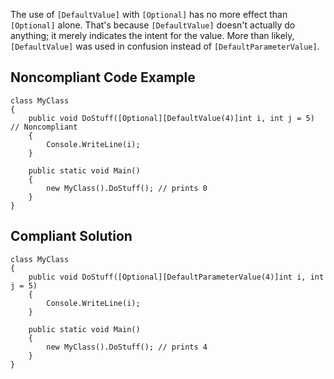 
The use of `[DefaultValue]` with `[Optional]` has no more effect than `[Optional]` alone. That's because `[DefaultValue]` doesn't actually do anything; it merely indicates the intent for the value. More than likely, `[DefaultValue]` was used in confusion instead of `[DefaultParameterValue]`.

## Noncompliant Code Example


    class MyClass
    {
        public void DoStuff([Optional][DefaultValue(4)]int i, int j = 5)  // Noncompliant
        {
            Console.WriteLine(i);
        }
    
        public static void Main()
        {
            new MyClass().DoStuff(); // prints 0
        }
    }


## Compliant Solution


    class MyClass
    {
        public void DoStuff([Optional][DefaultParameterValue(4)]int i, int j = 5)
        {
            Console.WriteLine(i);
        }
    
        public static void Main()
        {
            new MyClass().DoStuff(); // prints 4
        }
    }

